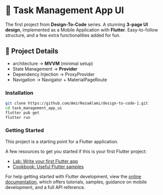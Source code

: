 # 📝 Task Management App UI

The first project from **Design-To-Code** series.
A stunning **3-page UI design**, implemented as a Mobile Application with **Flutter**.
Easy-to-follow structure, and a few extra functionalities added for fun.


## 🔎 Project Details
- architecture -> **MVVM** (minimal setup)
- State Management -> **Provider**
- Dependency Injection -> ProxyProvider
- Navigation -> Navigator + MaterialPageRoute


### Installation
```bash
git clone https://github.com/AmirRezaAlami/design-to-code-1.git
cd task_management_app_ui
flutter pub get
flutter run
```

### Getting Started

This project is a starting point for a Flutter application.

A few resources to get you started if this is your first Flutter project:

- [Lab: Write your first Flutter app](https://docs.flutter.dev/get-started/codelab)
- [Cookbook: Useful Flutter samples](https://docs.flutter.dev/cookbook)

For help getting started with Flutter development, view the
[online documentation](https://docs.flutter.dev/), which offers tutorials,
samples, guidance on mobile development, and a full API reference.

